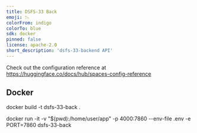 ```yaml
---
title: DSFS-33 Back
emoji: 📉
colorFrom: indigo
colorTo: blue
sdk: docker
pinned: false
license: apache-2.0
short_description: 'dsfs-33-backend API'
---
```


Check out the configuration reference at https://huggingface.co/docs/hub/spaces-config-reference

## Docker
docker build -t dsfs-33-back .

docker run -it -v "$(pwd):/home/user/app" -p 4000:7860 --env-file .env -e PORT=7860  dsfs-33-back
